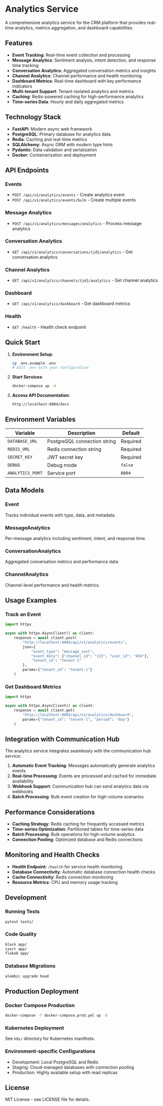 # Analytics Service

A comprehensive analytics service for the CRM platform that provides real-time analytics, metrics aggregation, and dashboard capabilities.

## Features

- **Event Tracking**: Real-time event collection and processing
- **Message Analytics**: Sentiment analysis, intent detection, and response time tracking
- **Conversation Analytics**: Aggregated conversation metrics and insights
- **Channel Analytics**: Channel performance and health monitoring
- **Dashboard Metrics**: Real-time dashboard with key performance indicators
- **Multi-tenant Support**: Tenant-isolated analytics and metrics
- **Caching**: Redis-powered caching for high-performance analytics
- **Time-series Data**: Hourly and daily aggregated metrics

## Technology Stack

- **FastAPI**: Modern async web framework
- **PostgreSQL**: Primary database for analytics data
- **Redis**: Caching and real-time metrics
- **SQLAlchemy**: Async ORM with modern type hints
- **Pydantic**: Data validation and serialization
- **Docker**: Containerization and deployment

## API Endpoints

### Events
- `POST /api/v1/analytics/events` - Create analytics event
- `POST /api/v1/analytics/events/bulk` - Create multiple events

### Message Analytics
- `POST /api/v1/analytics/messages/analytics` - Process message analytics

### Conversation Analytics
- `GET /api/v1/analytics/conversations/{id}/analytics` - Get conversation analytics

### Channel Analytics
- `GET /api/v1/analytics/channels/{id}/analytics` - Get channel analytics

### Dashboard
- `GET /api/v1/analytics/dashboard` - Get dashboard metrics

### Health
- `GET /health` - Health check endpoint

## Quick Start

1. **Environment Setup**:
   ```bash
   cp .env.example .env
   # Edit .env with your configuration
   ```

2. **Start Services**:
   ```bash
   docker-compose up -d
   ```

3. **Access API Documentation**:
   ```
   http://localhost:8004/docs
   ```

## Environment Variables

| Variable | Description | Default |
|----------|-------------|---------|
| `DATABASE_URL` | PostgreSQL connection string | Required |
| `REDIS_URL` | Redis connection string | Required |
| `SECRET_KEY` | JWT secret key | Required |
| `DEBUG` | Debug mode | `false` |
| `ANALYTICS_PORT` | Service port | `8004` |

## Data Models

### Event
Tracks individual events with type, data, and metadata.

### MessageAnalytics
Per-message analytics including sentiment, intent, and response time.

### ConversationAnalytics
Aggregated conversation metrics and performance data.

### ChannelAnalytics
Channel-level performance and health metrics.

## Usage Examples

### Track an Event
```python
import httpx

async with httpx.AsyncClient() as client:
    response = await client.post(
        "http://localhost:8004/api/v1/analytics/events",
        json={
            "event_type": "message_sent",
            "event_data": {"channel_id": "123", "user_id": "456"},
            "tenant_id": "tenant-1"
        },
        params={"tenant_id": "tenant-1"}
    )
```

### Get Dashboard Metrics
```python
import httpx

async with httpx.AsyncClient() as client:
    response = await client.get(
        "http://localhost:8004/api/v1/analytics/dashboard",
        params={"tenant_id": "tenant-1", "period": "day"}
    )
```

## Integration with Communication Hub

The analytics service integrates seamlessly with the communication hub service:

1. **Automatic Event Tracking**: Messages automatically generate analytics events
2. **Real-time Processing**: Events are processed and cached for immediate availability
3. **Webhook Support**: Communication hub can send analytics data via webhooks
4. **Batch Processing**: Bulk event creation for high-volume scenarios

## Performance Considerations

- **Caching Strategy**: Redis caching for frequently accessed metrics
- **Time-series Optimization**: Partitioned tables for time-series data
- **Batch Processing**: Bulk operations for high-volume analytics
- **Connection Pooling**: Optimized database and Redis connections

## Monitoring and Health Checks

- **Health Endpoint**: `/health` for service health monitoring
- **Database Connectivity**: Automatic database connection health checks
- **Cache Connectivity**: Redis connection monitoring
- **Resource Metrics**: CPU and memory usage tracking

## Development

### Running Tests
```bash
pytest tests/
```

### Code Quality
```bash
black app/
isort app/
flake8 app/
```

### Database Migrations
```bash
alembic upgrade head
```

## Production Deployment

### Docker Compose Production
```bash
docker-compose -f docker-compose.prod.yml up -d
```

### Kubernetes Deployment
See `k8s/` directory for Kubernetes manifests.

### Environment-specific Configurations
- Development: Local PostgreSQL and Redis
- Staging: Cloud-managed databases with connection pooling
- Production: Highly available setup with read replicas

## License

MIT License - see LICENSE file for details.
